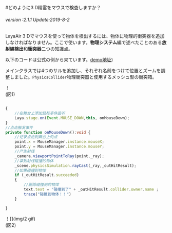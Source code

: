 #どのように3 D精霊をマウスで検査しますか？

###### *version :2.1.1   Update:2019-8-2*

LayaAir 3 Dでマウスを使って物体を検出するには、物体に物理的衝突器を追加しなければなりません。ここで使います。**物理システム**編で述べたことのある**放射線検出**和**衝突器**二つの知識点。

以下のコードは公式の例から来ています。[demo地址](https://layaair2.ldc2.layabox.com/demo2/?language=ch&category=3d&group=MouseInteraction&name=MouseInteraction))

メインクラスでは4つのサルを追加し、それぞれ名前をつけて位置とズームを調整しました。`PhysicsCollider`物理衝突器と使用するメッシュ型の衝突箱。

！[](img/1.png)<br/>(図1)


```typescript

{
    //在舞台上添加鼠标事件监听
    Laya.stage.on(Event.MOUSE_DOWN,this, onMouseDown);
}
//点击触发事件
private function onMouseDown():void {
    //记录点击到舞台上的点
    point.x = MouseManager.instance.mouseX;
   	point.y = MouseManager.instance.mouseY;
    //产生射线
    _camera.viewportPointToRay(point,_ray);
    //拿到射线碰撞的物体
    _scene.physicsSimulation.rayCast(_ray,_outHitResult);
    //如果碰撞到物体
    if (_outHitResult.succeeded)
    {
        //删除碰撞到的物体
        text.text = "碰撞到了" + _outHitResult.collider.owner.name ;
        trace("碰撞到物体！！")
    }

}
```


！[](img/2 gif)<br/>(図2)

